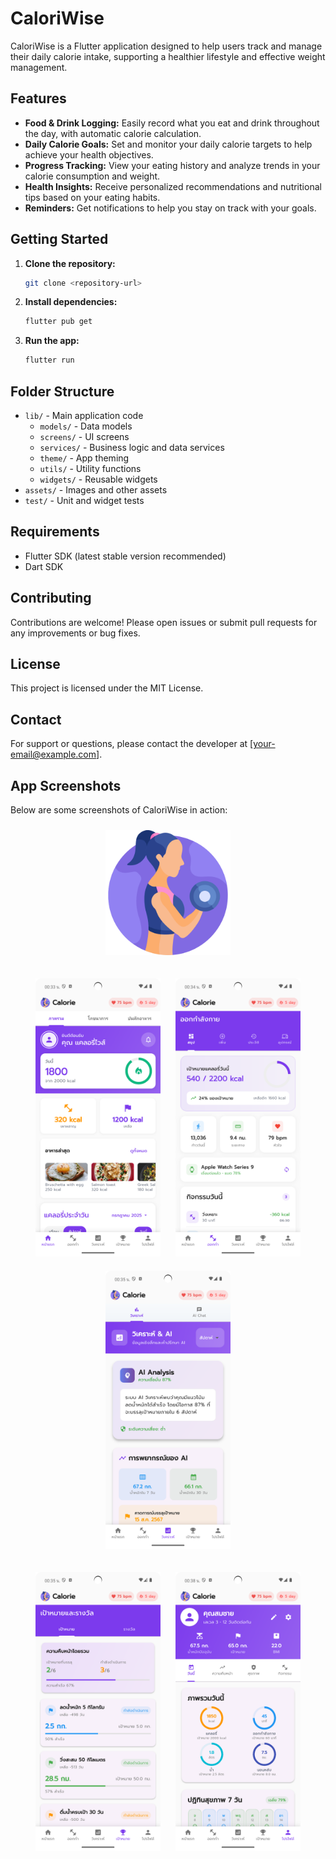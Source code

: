 # CaloriWise

CaloriWise is a Flutter application designed to help users track and manage their daily calorie intake, supporting a healthier lifestyle and effective weight management.

## Features

- **Food & Drink Logging:** Easily record what you eat and drink throughout the day, with automatic calorie calculation.
- **Daily Calorie Goals:** Set and monitor your daily calorie targets to help achieve your health objectives.
- **Progress Tracking:** View your eating history and analyze trends in your calorie consumption and weight.
- **Health Insights:** Receive personalized recommendations and nutritional tips based on your eating habits.
- **Reminders:** Get notifications to help you stay on track with your goals.

## Getting Started

1. **Clone the repository:**
   ```bash
   git clone <repository-url>
   ```
2. **Install dependencies:**
   ```bash
   flutter pub get
   ```
3. **Run the app:**
   ```bash
   flutter run
   ```

## Folder Structure

- `lib/` - Main application code
  - `models/` - Data models
  - `screens/` - UI screens
  - `services/` - Business logic and data services
  - `theme/` - App theming
  - `utils/` - Utility functions
  - `widgets/` - Reusable widgets
- `assets/` - Images and other assets
- `test/` - Unit and widget tests

## Requirements

- Flutter SDK (latest stable version recommended)
- Dart SDK

## Contributing

Contributions are welcome! Please open issues or submit pull requests for any improvements or bug fixes.

## License

This project is licensed under the MIT License.

## Contact

For support or questions, please contact the developer at [your-email@example.com].

## App Screenshots

Below are some screenshots of CaloriWise in action:

<p align="center">
  <img src="assets/images/app_logo.png" alt="App Logo" width="200" style="margin: 10px;"/>
</p>

<p align="center">
  <img src="assets/images/page1.png" alt="Home Page" width="200" style="margin: 10px;"/>
  <img src="assets/images/page2.png" alt="Food Logging" width="200" style="margin: 10px;"/>
  <img src="assets/images/page3.png" alt="Progress Tracking" width="200" style="margin: 10px;"/>
</p>
<p align="center">
  <img src="assets/images/page4.png" alt="Health Insights" width="200" style="margin: 10px;"/>
  <img src="assets/images/page5.png" alt="Reminders" width="200" style="margin: 10px;"/>
</p>
